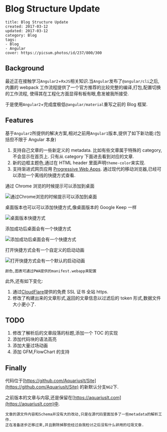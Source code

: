 # Blog Structure Update

```metadata
title: Blog Structure Update
created: 2017-03-12
updated: 2017-03-12
category: Blog
tags:
- Blog
- Angular
cover: https://picsum.photos/id/237/800/300
```

## Background

最近正在接触学习`Angular2`+`RxJS`相关知识.当`Angular`发布了`@angular/cli`之后, 内置的 webpack 工作流程提供了一个官方推荐的比较完整的编译,打包,配置切换的工作流程, 使得其在工程化方面显得有板有眼,愈发被我所接受.

于是使用`Angular2`+完成度极低`@angular/material`重写之前的 Blog 框架.

## Features

基于`Angular2`所提供的解决方案,相对之前用`Angular1`版本,提供了如下新功能:(包括但不限于 Angular 本身)

1. 支持自己文章的一些新定义的 metadata. 比如有些文章属于特殊的 category,不会显示在首页上. 只有从 category 下面进去看到对应的文章.
2. 新的边框主题色,通过在 HTML header 里面声明`theme-color`来实现.
3. 支持渐进式网页应用 [Progressive Web Apps](https://developers.google.com/web/progressive-web-apps/). 通过现代的移动浏览器,已经可以添加一个离线的快捷方式查看.

通过 Chrome 浏览的时候提示可以添加到桌面

![通过Chrome浏览的时候提示可以添加到桌面](https://ooo.0o0.ooo/2017/03/13/58c5750dd1641.png)

桌面版本也可以可以添加快捷方式,像桌面版本的 Google Keep 一样

![桌面版本快捷方式](https://ooo.0o0.ooo/2017/03/13/58c576a266e6f.png)

添加成功后桌面会有一个快捷方式

![添加成功后桌面会有一个快捷方式](https://ooo.0o0.ooo/2017/03/13/58c57510236a3.png)

打开快捷方式会有一个自定义的启动动画

![打开快捷方式会有一个默认的启动动画](https://ooo.0o0.ooo/2017/03/13/58c5750dc2499.png)

```
颜色,图表可通过PWA提供的manifest.webapp来配置
```

此外,还有如下变化:

1. 通过[CloudFlare](https://www.cloudflare.com/)提供的免费 SSL 证书 全站 https.
2. 修改了构建出来的文章形式,返回的文章信息以过滤后的 token 形式,数据文件大小更小了.

## TODO

1. 修改了解析后的文章段落的标题,添加一个 TOC 的实现
2. 添加代码块的语法高亮
3. 添加大量过场动画
4. 添加 GFM,FlowChart 的支持

## Finally

代码位于[https://github.com/Aquariuslt/Site](https://github.com/Aquariuslt/Site) 的新默认分支`NG2`下.

之前版本的文章与内容,还是保留在[https://aquariuslt.com](https://aquariuslt.com)中.

```
文章的源文件内容和Schema并没有大的改动,只是在源代码里面加多了一些metadata的解析工作.
正在准备逐步迁移过来,并且删除掉那些经过自我检讨之后没有什么卵用的垃圾文章.
```
